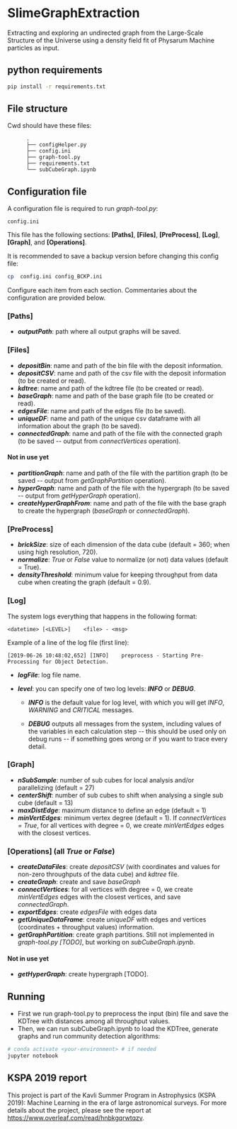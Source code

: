 # SlimeGraphExtraction
Extracting and exploring an undirected graph from the Large-Scale Structure of the Universe using a density field fit of Physarum Machine particles as input.

## python requirements

```bash
pip install -r requirements.txt
```

## File structure

Cwd should have these files:

          .
          ├── configHelper.py
          ├── config.ini
          ├── graph-tool.py
          ├── requirements.txt
          └── subCubeGraph.ipynb

## Configuration file

A configuration file is required to run *graph-tool.py*: 

	config.ini

This file has the following sections: **[Paths]**, **[Files]**, **[PreProcess]**, **[Log]**, **[Graph]**, and **[Operations]**.

It is recommended to save a backup version before changing this config file:
```bash
cp  config.ini config_BCKP.ini
```

Configure each item from each section. Commentaries about the configuration are provided below.

### [Paths]

* ***outputPath***: path where all output graphs will be saved.

### [Files]
* ***depositBin***: name and path of the bin file with the deposit information.
* ***depositCSV***: name and path of the csv file with the deposit information (to be created or read).
* ***kdtree***: name and path of the kdtree file (to be created or read).
* ***baseGraph***: name and path of the base graph file (to be created or read).
* ***edgesFile***: name and path of the edges file (to be saved).
* ***uniqueDF***: name and path of the unique csv dataframe with all information about the graph (to be saved).
* ***connectedGraph***: name and path of the file with the connected graph (to be saved -- output from *connectVertices* operation).

#### Not in use yet
* ***partitionGraph***: name and path of the file with the partition graph (to be saved -- output from *getGraphPartition* operation).
* ***hyperGraph***: name and path of the file with the hypergraph (to be saved -- output from *getHyperGraph* operation).
* ***createHyperGraphFrom***: name and path of the file with the base graph to create the hypergraph (*baseGraph* or *connectedGraph*).

### [PreProcess]
* ***brickSize***: size of each dimension of the data cube (default = 360; when using high resolution, 720).
* ***normalize***: *True* or *False* value to normalize (or not) data values (default = True).
* ***densityThreshold***: minimum value for keeping throughput from data cube when creating the graph (default = 0.9). 

### [Log]

The system logs everything that happens in the following format:

	<datetime> [<LEVEL>]	<file> - <msg>

Example of a line of the log file (first line):

	[2019-06-26 10:48:02,652] [INFO]	preprocess - Starting Pre-Processing for Object Detection.

* ***logFile***: log file name.

* ***level***: you can specify one of two log levels: ***INFO*** or ***DEBUG***. 

  * ***INFO*** is the default value for log level, with which you will get *INFO*, *WARNING* and *CRITICAL* messages.

  * ***DEBUG*** outputs all messages from the system, including values of the variables in each calculation step -- this should be used only on debug runs -- if something goes wrong or if you want to trace every detail. 

### [Graph]
* ***nSubSample***: number of sub cubes for local analysis and/or parallelizing (default = 27)
* ***centerShift***: number of sub cubes to shift when analysing a single sub cube (default = 13)
* ***maxDistEdge***: maximum distance to define an edge (default = 1)
* ***minVertEdges***: minimum vertex degree (default = 1). If *connectVertices = True*, for all vertices with degree = 0, we create *minVertEdges* edges with the closest vertices.

### [Operations] (all *True* or *False*)
* ***createDataFiles***: create *depositCSV* (with coordinates and values for non-zero throughputs of the data cube) and *kdtree* file.
* ***createGraph***: create and save *baseGraph*
* ***connectVertices***: for all vertices with degree = 0, we create *minVertEdges* edges with the closest vertices, and save *connectedGraph*.
* ***exportEdges***: create *edgesFile* with edges data
* ***getUniqueDataFrame***: create *uniqueDF* with edges and vertices (coordinates + throughput values) information.
* ***getGraphPartition***: create graph partitions. Still not implemented in *graph-tool.py [TODO]*, but working on *subCubeGraph.ipynb*.

#### Not in use yet
* ***getHyperGraph***: create hypergraph [TODO].

## Running

* First we run graph-tool.py to preprocess the input (bin) file and save the KDTree with distances among all throughput values.
* Then, we can run subCubeGraph.ipynb to load the KDTree, generate graphs and run community detection algorithms:
```bash
# conda activate <your-environment> # if needed
jupyter notebook
```

## KSPA 2019 report
This project is part of the Kavli Summer Program in Astrophysics (KSPA 2019): Machine Learning in the era of large astronomical surveys. For more details about the project, please see the report at https://www.overleaf.com/read/hnbkgqrwtqzv.
